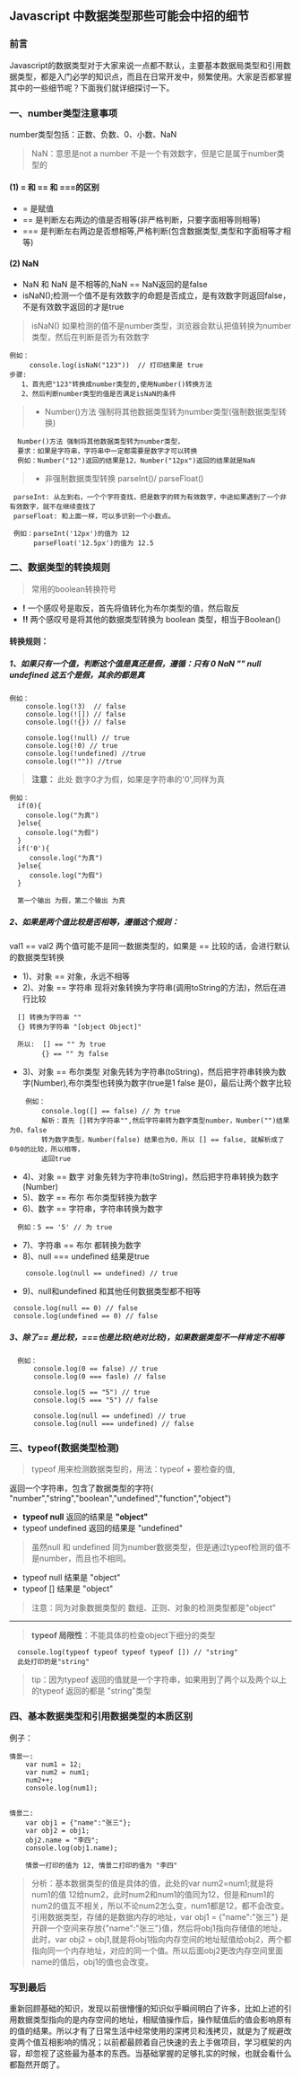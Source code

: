 ## Javascript 中数据类型那些可能会中招的细节

### 前言

Javascript的数据类型对于大家来说一点都不默认，主要基本数据局类型和引用数据类型，都是入门必学的知识点，而且在日常开发中，频繁使用。大家是否都掌握其中的一些细节呢？下面我们就详细探讨一下。

### 一、number类型注意事项

number类型包括：正数、负数、0、小数、NaN

> NaN：意思是not a number 不是一个有效数字，但是它是属于number类型的

#### (1) = 和 == 和 ===的区别

- = 是赋值
- == 是判断左右两边的值是否相等(非严格判断，只要字面相等则相等)
- === 是判断左右两边是否想相等,严格判断(包含数据类型,类型和字面相等才相等)

#### (2) NaN

- NaN 和 NaN 是不相等的,NaN == NaN返回的是false
- isNaN();检测一个值不是有效数字的命题是否成立，是有效数字则返回false，不是有效数字返回的才是true

> isNaN() 如果检测的值不是number类型，浏览器会默认把值转换为number类型，然后在判断是否为有效数字

```
例如：
     console.log(isNaN("123"))  // 打印结果是 true
步骤: 
   1、首先把"123"转换成number类型的,使用Number()转换方法
   2、然后判断number类型的值是否满足isNaN的条件
```

> - Number()方法 强制将其他数据类型转为number类型(强制数据类型转换)

```
  Number()方法 强制将其他数据类型转为number类型，
  要求：如果是字符串，字符串中一定都需要是数字才可以转换
  例如：Number("12")返回的结果是12，Number("12px")返回的结果就是NaN
```

> - 非强制数据类型转换 parseInt()/ parseFloat()

```
 parseInt: 从左到右，一个个字符查找，把是数字的转为有效数字，中途如果遇到了一个非有效数字，就不在继续查找了
 parseFloat: 和上面一样，可以多识别一个小数点。

 例如：parseInt('12px')的值为 12
      parseFloat('12.5px')的值为 12.5
```

### 二、数据类型的转换规则

> 常用的boolean转换符号

- **!** 一个感叹号是取反，首先将值转化为布尔类型的值，然后取反
- **!!** 两个感叹号是将其他的数据类型转换为 boolean 类型，相当于Boolean()

#### 转换规则：

##### 1、如果只有一个值，判断这个值是真还是假，遵循：只有 0 NaN "" null undefined 这五个是假，其余的都是真

```
例如：
    console.log(!3)  // false
    console.log(![]) // false
    console.log(!{}) // false
    
    console.log(!null) // true
    console.log(!0) // true
    console.log(!undefined) //true
    console.log(!"")) //true
```

> **注意：** 此处 数字0才为假，如果是字符串的'0',同样为真

```
例如：
  if(0){
    console.log("为真")
  }else{
    console.log("为假")
  }
  if('0'){
     console.log("为真")
  }else{
     console.log("为假")
  }
  
  第一个输出 为假，第二个输出 为真
```

##### 2、如果是两个值比较是否相等，遵循这个规则：

val1 == val2 两个值可能不是同一数据类型的，如果是 == 比较的话，会进行默认的数据类型转换

- 1)、对象 == 对象，永远不相等
- 2)、对象 == 字符串 现将对象转换为字符串(调用toString的方法)，然后在进行比较

```
  [] 转换为字符串 ""
  {} 转换为字符串 "[object Object]" 
  
  所以:  [] == "" 为 true
        {} == "" 为 false
```

- 3)、对象 == 布尔类型 对象先转为字符串(toString)，然后把字符串转换为数字(Number),布尔类型也转换为数字(true是1 false 是0)，最后让两个数字比较

```
    例如：
        console.log([] == false) // 为 true
        解析：首先 []转为字符串"",然后字符串转为数字类型number，Number("")结果为0，false
        转为数字类型，Number(false) 结果也为0，所以 [] == false, 就解析成了 0与0的比较，所以相等，
        返回true
```

- 4)、对象 == 数字 对象先转为字符串(toString)，然后把字符串转换为数字(Number)
- 5)、数字 == 布尔 布尔类型转换为数字
- 6)、数字 == 字符串，字符串转换为数字

```
  例如：5 == '5' // 为 true
```

- 7)、字符串 == 布尔 都转换为数字
- 8)、null === undefined 结果是true

```
    console.log(null == undefined) // true
```

- 9)、null和undefined 和其他任何数据类型都不相等

```
 console.log(null == 0) // false
 console.log(undefined == 0) // false
```

##### 3、除了== 是比较，===也是比较(绝对比较)，如果数据类型不一样肯定不相等

```
  例如：
      console.log(0 == false) // true
      console.log(0 === fasle) // false
      
      console.log(5 == "5") // true
      console.log(5 === "5") // false
      
      console.log(null == undefined) // true
      console.log(null === undefined) // false
```

### 三、typeof(数据类型检测)

> typeof 用来检测数据类型的，用法：typeof + 要检查的值,

返回一个字符串，包含了数据类型的字符( "number","string","boolean","undefined","function","object")

- **typeof null** 返回的结果是 **"object"**
- typeof undefined 返回的结果是 "undefined"

> 虽然null 和 undefined 同为number数据类型，但是通过typeof检测的值不是number，而且也不相同。

- typeof null 结果是 "object"
- typeof [] 结果是 "object"

> 注意：同为对象数据类型的 数组、正则、对象的检测类型都是"object"

------

> **typeof 局限性**：不能具体的检查object下细分的类型

```
  console.log(typeof typeof typeof typeof []) // "string"
  此处打印的是"string"
```

> tip：因为typeof 返回的值就是一个字符串，如果用到了两个以及两个以上的typeof 返回的都是 "string"类型

### 四、基本数据类型和引用数据类型的本质区别

例子：

```
情景一:
    var num1 = 12;
    var num2 = num1;
    num2++;
    console.log(num1);
   
    
情景二:
    var obj1 = {"name":"张三"};
    var obj2 = obj1;
    obj2.name = "李四";
    console.log(obj1.name);

    情景一打印的值为 12, 情景二打印的值为 "李四"
```

> 分析：基本数据类型的值是具体的值，此处的var num2=num1;就是将num1的值 12给num2，此时num2和num1的值同为12，但是和num1的num2的值互不相关，所以不论num2怎么变，num1都是12，都不会改变。引用数据类型，存储的是数据内存的地址，var obj1 = {"name":"张三"} 是开辟一个空间来存放{"name":"张三"}值，然后将obj1指向存储值的地址，此时，var obj2 = obj1,就是将obj1指向内存空间的地址赋值给obj2，两个都指向同一个内存地址，对应的同一个值。所以后面obj2更改内存空间里面name的值后，obj1的值也会改变。

### 写到最后

重新回顾基础的知识，发现以前很懵懂的知识似乎瞬间明白了许多，比如上述的引用数据类型指向的是内存空间的地址，相赋值操作后，操作赋值后的值会影响原有的值的结果。所以才有了日常生活中经常使用的深拷贝和浅拷贝，就是为了规避改变两个值互相影响的情况；以前都最顾着自己快速的去上手做项目，学习框架的内容，却忽视了这些最为基本的东西。当基础掌握的足够扎实的时候，也就会看什么都豁然开朗了。

